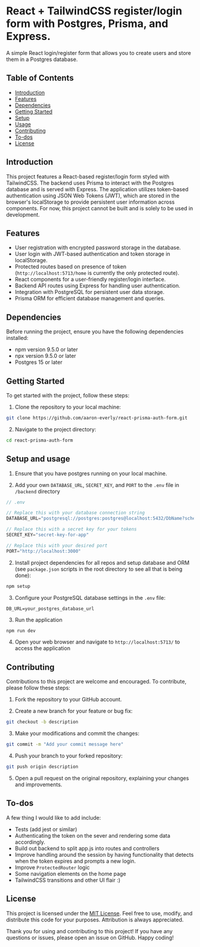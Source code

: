 
# React + TailwindCSS register/login form with Postgres, Prisma, and Express.
A simple React login/register form that allows you to create users and store them in a Postgres database.

## Table of Contents
- [Introduction](#introduction)
- [Features](#features)
- [Dependencies](#dependencies)
- [Getting Started](#getting-started)
- [Setup](#setup)
- [Usage](#usage)
- [Contributing](#contributing)
- [To-dos](#to-dos)
- [License](#license)

## Introduction

This project features a React-based register/login form styled with TailwindCSS. The backend uses Prisma to interact with the Postgres database and is served with Express. The application utilizes token-based authentication using JSON Web Tokens (JWT), which are stored in the browser's localStorage to provide persistent user information across components. For now, this project cannot be built and is solely to be used in development. 

## Features

- User registration with encrypted password storage in the database.
- User login with JWT-based authentication and token storage in localStorage.
- Protected routes based on presence of token (`http://localhost:5713/home` is currently the only protected route). 
- React components for a user-friendly register/login interface.
- Backend API routes using Express for handling user authentication.
- Integration with PostgreSQL for persistent user data storage.
- Prisma ORM for efficient database management and queries.

## Dependencies

Before running the project, ensure you have the following dependencies installed:

- npm version 9.5.0 or later
- npx version 9.5.0 or later
- Postgres 15 or later

## Getting Started

To get started with the project, follow these steps:

1. Clone the repository to your local machine:

```bash
git clone https://github.com/aaron-everly/react-prisma-auth-form.git
```

2. Navigate to the project directory:

```bash
cd react-prisma-auth-form
```

## Setup and usage
1. Ensure that you have postgres running on your local machine.

2. Add your own `DATABASE_URL`, `SECRET_KEY`, and `PORT` to the `.env` file in `/backend` directory

```javascript
// .env

// Replace this with your database connection string
DATABASE_URL="postgresql://postgres:postgres@localhost:5432/DbName?schema=public"

// Replace this with a secret key for your tokens
SECRET_KEY="secret-key-for-app"

// Replace this with your desired port 
PORT="http://localhost:3000"
```

2. Install project dependencies for all repos and setup database and ORM (see `package.json`  scripts in the root directory to see all that is being done):

```bash
npm setup
```


3. Configure your PostgreSQL database settings in the `.env` file:

```plaintext
DB_URL=your_postgres_database_url
```

3. Run the application

```bash
npm run dev
```

4. Open your web browser and navigate to `http://localhost:5713/` to access the application 


## Contributing

Contributions to this project are welcome and encouraged. To contribute, please follow these steps:

1. Fork the repository to your GitHub account.

2. Create a new branch for your feature or bug fix:

```bash
git checkout -b description
```

3. Make your modifications and commit the changes:

```bash
git commit -m "Add your commit message here"
```

4. Push your branch to your forked repository:

```bash
git push origin description
```

5. Open a pull request on the original repository, explaining your changes and improvements.

## To-dos

A few thing I would like to add include:

- Tests (add jest or similar)
- Authenticating the token on the sever and rendering some data accordingly.
- Build out backend to split app.js into routes and controllers
- Improve handling around the session by having functionality that detects when the token expires and prompts a new login.
- Improve `ProtectedRouter` logic
- Some navigation elements on the home page
- TailwindCSS transitions and other UI flair :)


## License

This project is licensed under the [MIT License](LICENSE). Feel free to use, modify, and distribute this code for your purposes. Attribution is always appreciated.

Thank you for using and contributing to this project! If you have any questions or issues, please open an issue on GitHub. Happy coding!
